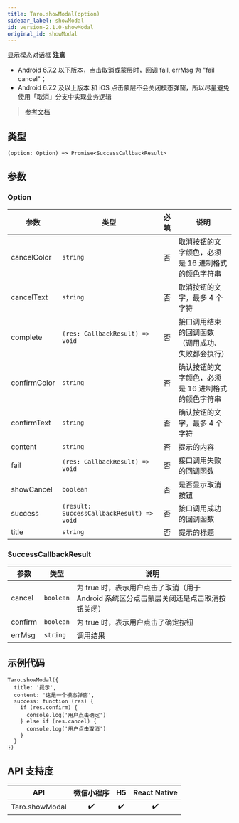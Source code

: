 ```yaml
---
title: Taro.showModal(option)
sidebar_label: showModal
id: version-2.1.0-showModal
original_id: showModal
---
```


显示模态对话框
**注意**
- Android 6.7.2 以下版本，点击取消或蒙层时，回调 fail, errMsg 为 "fail cancel"；
- Android 6.7.2 及以上版本 和 iOS 点击蒙层不会关闭模态弹窗，所以尽量避免使用「取消」分支中实现业务逻辑

> [参考文档](https://developers.weixin.qq.com/miniprogram/dev/api/ui/interaction/wx.showModal.html)

## 类型

```tsx
(option: Option) => Promise<SuccessCallbackResult>
```

## 参数

### Option

<table>
  <thead>
    <tr>
      <th>参数</th>
      <th>类型</th>
      <th style="text-align:center">必填</th>
      <th>说明</th>
    </tr>
  </thead>
  <tbody>
    <tr>
      <td>cancelColor</td>
      <td><code>string</code></td>
      <td style="text-align:center">否</td>
      <td>取消按钮的文字颜色，必须是 16 进制格式的颜色字符串</td>
    </tr>
    <tr>
      <td>cancelText</td>
      <td><code>string</code></td>
      <td style="text-align:center">否</td>
      <td>取消按钮的文字，最多 4 个字符</td>
    </tr>
    <tr>
      <td>complete</td>
      <td><code>(res: CallbackResult) =&gt; void</code></td>
      <td style="text-align:center">否</td>
      <td>接口调用结束的回调函数（调用成功、失败都会执行）</td>
    </tr>
    <tr>
      <td>confirmColor</td>
      <td><code>string</code></td>
      <td style="text-align:center">否</td>
      <td>确认按钮的文字颜色，必须是 16 进制格式的颜色字符串</td>
    </tr>
    <tr>
      <td>confirmText</td>
      <td><code>string</code></td>
      <td style="text-align:center">否</td>
      <td>确认按钮的文字，最多 4 个字符</td>
    </tr>
    <tr>
      <td>content</td>
      <td><code>string</code></td>
      <td style="text-align:center">否</td>
      <td>提示的内容</td>
    </tr>
    <tr>
      <td>fail</td>
      <td><code>(res: CallbackResult) =&gt; void</code></td>
      <td style="text-align:center">否</td>
      <td>接口调用失败的回调函数</td>
    </tr>
    <tr>
      <td>showCancel</td>
      <td><code>boolean</code></td>
      <td style="text-align:center">否</td>
      <td>是否显示取消按钮</td>
    </tr>
    <tr>
      <td>success</td>
      <td><code>(result: SuccessCallbackResult) =&gt; void</code></td>
      <td style="text-align:center">否</td>
      <td>接口调用成功的回调函数</td>
    </tr>
    <tr>
      <td>title</td>
      <td><code>string</code></td>
      <td style="text-align:center">否</td>
      <td>提示的标题</td>
    </tr>
  </tbody>
</table>

### SuccessCallbackResult

<table>
  <thead>
    <tr>
      <th>参数</th>
      <th>类型</th>
      <th>说明</th>
    </tr>
  </thead>
  <tbody>
    <tr>
      <td>cancel</td>
      <td><code>boolean</code></td>
      <td>为 true 时，表示用户点击了取消（用于 Android 系统区分点击蒙层关闭还是点击取消按钮关闭）</td>
    </tr>
    <tr>
      <td>confirm</td>
      <td><code>boolean</code></td>
      <td>为 true 时，表示用户点击了确定按钮</td>
    </tr>
    <tr>
      <td>errMsg</td>
      <td><code>string</code></td>
      <td>调用结果</td>
    </tr>
  </tbody>
</table>

## 示例代码

```tsx
Taro.showModal({
  title: '提示',
  content: '这是一个模态弹窗',
  success: function (res) {
    if (res.confirm) {
      console.log('用户点击确定')
    } else if (res.cancel) {
      console.log('用户点击取消')
    }
  }
})
```

## API 支持度

| API | 微信小程序 | H5 | React Native |
| :---: | :---: | :---: | :---: |
| Taro.showModal | ✔️ | ✔️ | ✔️ |

